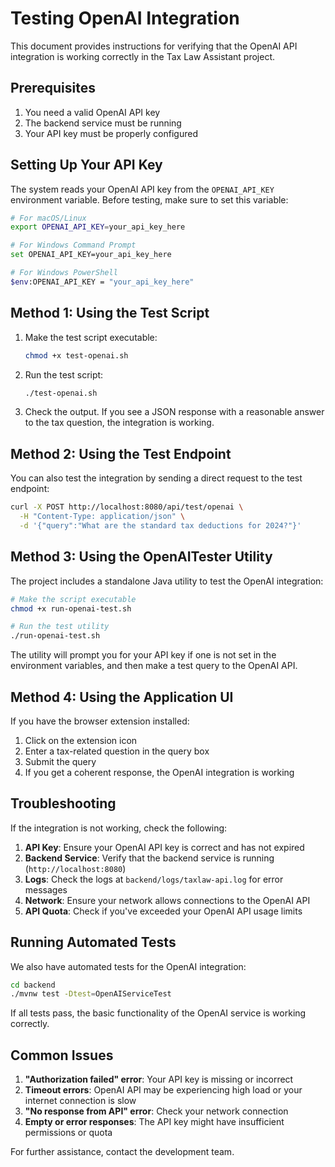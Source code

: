 # Testing OpenAI Integration

This document provides instructions for verifying that the OpenAI API integration is working correctly in the Tax Law Assistant project.

## Prerequisites

1. You need a valid OpenAI API key
2. The backend service must be running
3. Your API key must be properly configured

## Setting Up Your API Key

The system reads your OpenAI API key from the `OPENAI_API_KEY` environment variable. Before testing, make sure to set this variable:

```bash
# For macOS/Linux
export OPENAI_API_KEY=your_api_key_here

# For Windows Command Prompt
set OPENAI_API_KEY=your_api_key_here

# For Windows PowerShell
$env:OPENAI_API_KEY = "your_api_key_here"
```

## Method 1: Using the Test Script

1. Make the test script executable:
   ```bash
   chmod +x test-openai.sh
   ```

2. Run the test script:
   ```bash
   ./test-openai.sh
   ```

3. Check the output. If you see a JSON response with a reasonable answer to the tax question, the integration is working.

## Method 2: Using the Test Endpoint

You can also test the integration by sending a direct request to the test endpoint:

```bash
curl -X POST http://localhost:8080/api/test/openai \
  -H "Content-Type: application/json" \
  -d '{"query":"What are the standard tax deductions for 2024?"}'
```

## Method 3: Using the OpenAITester Utility

The project includes a standalone Java utility to test the OpenAI integration:

```bash
# Make the script executable
chmod +x run-openai-test.sh

# Run the test utility
./run-openai-test.sh
```

The utility will prompt you for your API key if one is not set in the environment variables, and then make a test query to the OpenAI API.

## Method 4: Using the Application UI

If you have the browser extension installed:

1. Click on the extension icon
2. Enter a tax-related question in the query box
3. Submit the query
4. If you get a coherent response, the OpenAI integration is working

## Troubleshooting

If the integration is not working, check the following:

1. **API Key**: Ensure your OpenAI API key is correct and has not expired
2. **Backend Service**: Verify that the backend service is running (`http://localhost:8080`)
3. **Logs**: Check the logs at `backend/logs/taxlaw-api.log` for error messages
4. **Network**: Ensure your network allows connections to the OpenAI API
5. **API Quota**: Check if you've exceeded your OpenAI API usage limits

## Running Automated Tests

We also have automated tests for the OpenAI integration:

```bash
cd backend
./mvnw test -Dtest=OpenAIServiceTest
```

If all tests pass, the basic functionality of the OpenAI service is working correctly.

## Common Issues

1. **"Authorization failed" error**: Your API key is missing or incorrect
2. **Timeout errors**: OpenAI API may be experiencing high load or your internet connection is slow
3. **"No response from API" error**: Check your network connection
4. **Empty or error responses**: The API key might have insufficient permissions or quota

For further assistance, contact the development team.
